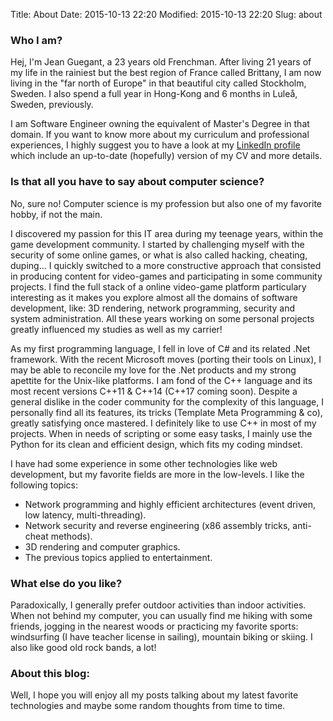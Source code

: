 Title: About
Date: 2015-10-13 22:20
Modified: 2015-10-13 22:20
Slug: about

### Who I am?
Hej, I'm Jean Guegant, a 23 years old Frenchman. After living 21 years of my life in the rainiest but the best region of France called Brittany, I am now living in the "far north of Europe" in that beautiful city called Stockholm, Sweden. I also spend a full year in Hong-Kong and 6 months in Luleå, Sweden, previously.

I am Software Engineer owning the equivalent of Master's Degree in that domain. If you want to know more about my curriculum and professional experiences, I highly suggest you to have a look at my [LinkedIn profile](https://se.linkedin.com/in/jguegant) which include an up-to-date (hopefully) version of my CV and more details.
 

### Is that all you have to say about computer science?
No, sure no! Computer science is my profession but also one of my favorite hobby, if not the main.

I discovered my passion for this IT area during my teenage years, within the game development community. I started by challenging myself with the security of some online games, or what is also called hacking, cheating, duping... I quickly switched to a more constructive approach that consisted in producing content for video-games and participating in some community projects. I find the full stack of a online video-game platform particulary interesting as it makes you explore almost all the domains of software development, like: 3D rendering, network programming, security and system administration. All these years working on some personal projects greatly influenced my studies as well as my carrier!

As my first programming language, I fell in love of C# and its related .Net framework. With the recent Microsoft moves (porting their tools on Linux), I may be able to reconcile my love for the .Net products and my strong apettite for the Unix-like platforms. I am fond of the C++ language and its most recent versions C++11 & C++14 (C++17 coming soon). Despite a general dislike in the coder community for the complexity of this language, I personally find all its features, its tricks (Template Meta Programming & co), greatly satisfying once mastered. I definitely like to use C++ in most of my projects. When in needs of scripting or some easy tasks, I mainly use the Python for its clean and efficient design, which fits my coding mindset.

I have had some experience in some other technologies like web development, but my favorite fields are more in the low-levels.
I like the following topics:

- Network programming and highly efficient architectures (event driven, low latency, multi-threading).
- Network security and reverse engineering (x86 assembly tricks, anti-cheat methods).
- 3D rendering and computer graphics.
- The previous topics applied to entertainment.


### What else do you like?
Paradoxically, I generally prefer outdoor activities than indoor activities. When not behind my computer, you can usually find me hiking with some friends, jogging in the nearest woods or practicing my favorite sports: windsurfing (I have teacher license in sailing), mountain biking or skiing. I also like good old rock bands, a lot! 

### About this blog:
Well, I hope you will enjoy all my posts talking about my latest favorite technologies and maybe some random thoughts from time to time. 
